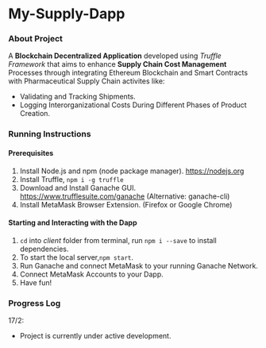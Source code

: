 # My-Supply-Dapp

### About Project
A **Blockchain Decentralized Application** developed using *Truffle Framework* that aims to enhance **Supply Chain Cost Management** Processes through
integrating Ethereum Blockchain and Smart Contracts with Pharmaceutical Supply Chain activites like:

* Validating and Tracking Shipments.
* Logging Interorganizational Costs During Different Phases of Product Creation.

### Running Instructions

#### Prerequisites

1. Install Node.js and npm (node package manager). https://nodejs.org
2. Install Truffle, `npm i -g truffle`
3. Download and Install Ganache GUI. https://www.trufflesuite.com/ganache (Alternative: ganache-cli)
4. Install MetaMask Browser Extension. (Firefox or Google Chrome)

#### Starting and Interacting with the Dapp

1. `cd` into *client* folder from terminal, run `npm i --save` to install dependencies.
2. To start the local server,`npm start`.
3. Run Ganache and connect MetaMask to your running Ganache Network.
4. Connect MetaMask Accounts to your Dapp.
5. Have fun!



### Progress Log

17/2:
* Project is currently under active development.
